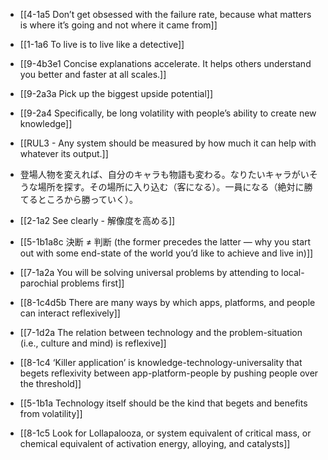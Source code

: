- [[4-1a5 Don’t get obsessed with the failure rate, because what matters is where it’s going and not where it came from]]
- [[1-1a6 To live is to live like a detective]]
- [[9-4b3e1 Concise explanations accelerate. It helps others understand you better and faster at all scales.]]

- [[9-2a3a Pick up the biggest upside potential]]
- [[9-2a4 Specifically, be long volatility with people’s ability to create new knowledge]]

- [[RUL3 - Any system should be measured by how much it can help with whatever its output.]]

- 登場人物を変えれば、自分のキャラも物語も変わる。なりたいキャラがいそうな場所を探す。その場所に入り込む（客になる）。一員になる（絶対に勝てるところから勝っていく）。
- [[2-1a2 See clearly - 解像度を高める]]
- [[5-1b1a8c 決断 ≠ 判断 (the former precedes the latter — why you start out with some end-state of the world you’d like to achieve and live in)]]
- [[7-1a2a You will be solving universal problems by attending to local-parochial problems first]]
- [[8-1c4d5b There are many ways by which apps, platforms, and people can interact reflexively]]
- [[7-1d2a The relation between technology and the problem-situation (i.e., culture and mind) is reflexive]]
- [[8-1c4 ‘Killer application’ is knowledge-technology-universality that begets reflexivity between app-platform-people by pushing people over the threshold]]
- [[5-1b1a Technology itself should be the kind that begets and benefits from volatility]]
- [[8-1c5 Look for Lollapalooza, or system equivalent of critical mass, or chemical equivalent of activation energy, alloying, and catalysts]]
